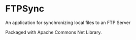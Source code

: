 FTPSync
=======

An application for synchronizing local files to an FTP Server

Packaged with Apache Commons Net Library.
